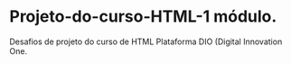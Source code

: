 # Projeto-do-curso-HTML-1 módulo.
Desafios de projeto do curso de HTML Plataforma DIO (Digital Innovation One.
